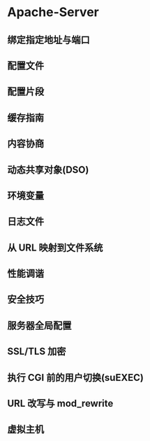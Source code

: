 # Apache-Server
## 绑定指定地址与端口
## 配置文件
## 配置片段
## 缓存指南
## 内容协商
## 动态共享对象(DSO)
## 环境变量
## 日志文件
## 从 URL 映射到文件系统
## 性能调谐
## 安全技巧
## 服务器全局配置
## SSL/TLS 加密
## 执行 CGI 前的用户切换(suEXEC)
## URL 改写与 mod_rewrite
## 虚拟主机
